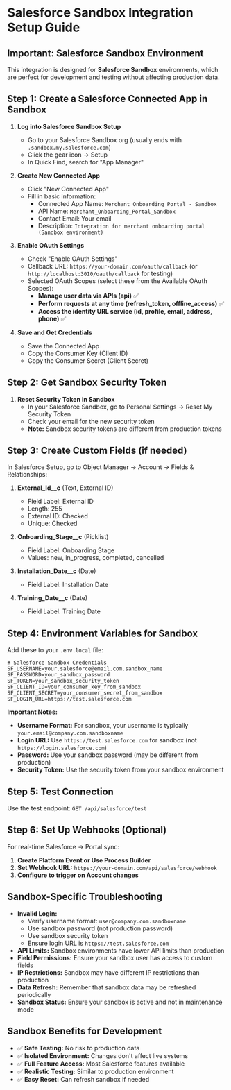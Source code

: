 # Salesforce Sandbox Integration Setup Guide

## Important: Salesforce Sandbox Environment

This integration is designed for **Salesforce Sandbox** environments, which are perfect for development and testing without affecting production data.

## Step 1: Create a Salesforce Connected App in Sandbox

1. **Log into Salesforce Sandbox Setup**
   - Go to your Salesforce Sandbox org (usually ends with `.sandbox.my.salesforce.com`)
   - Click the gear icon → Setup
   - In Quick Find, search for "App Manager"

2. **Create New Connected App**
   - Click "New Connected App"
   - Fill in basic information:
     - Connected App Name: `Merchant Onboarding Portal - Sandbox`
     - API Name: `Merchant_Onboarding_Portal_Sandbox`
     - Contact Email: Your email
     - Description: `Integration for merchant onboarding portal (Sandbox environment)`

3. **Enable OAuth Settings**
   - Check "Enable OAuth Settings"
   - Callback URL: `https://your-domain.com/oauth/callback` (or `http://localhost:3010/oauth/callback` for testing)
   - Selected OAuth Scopes (select these from the Available OAuth Scopes):
     - **Manage user data via APIs (api)** ✅
     - **Perform requests at any time (refresh_token, offline_access)** ✅
     - **Access the identity URL service (id, profile, email, address, phone)** ✅

4. **Save and Get Credentials**
   - Save the Connected App
   - Copy the Consumer Key (Client ID)
   - Copy the Consumer Secret (Client Secret)

## Step 2: Get Sandbox Security Token

1. **Reset Security Token in Sandbox**
   - In your Salesforce Sandbox, go to Personal Settings → Reset My Security Token
   - Check your email for the new security token
   - **Note:** Sandbox security tokens are different from production tokens

## Step 3: Create Custom Fields (if needed)

In Salesforce Setup, go to Object Manager → Account → Fields & Relationships:

1. **External_Id__c** (Text, External ID)
   - Field Label: External ID
   - Length: 255
   - External ID: Checked
   - Unique: Checked

2. **Onboarding_Stage__c** (Picklist)
   - Field Label: Onboarding Stage
   - Values: new, in_progress, completed, cancelled

3. **Installation_Date__c** (Date)
   - Field Label: Installation Date

4. **Training_Date__c** (Date)
   - Field Label: Training Date

## Step 4: Environment Variables for Sandbox

Add these to your `.env.local` file:

```env
# Salesforce Sandbox Credentials
SF_USERNAME=your.salesforce@email.com.sandbox_name
SF_PASSWORD=your_sandbox_password
SF_TOKEN=your_sandbox_security_token
SF_CLIENT_ID=your_consumer_key_from_sandbox
SF_CLIENT_SECRET=your_consumer_secret_from_sandbox
SF_LOGIN_URL=https://test.salesforce.com
```

**Important Notes:**
- **Username Format:** For sandbox, your username is typically `your.email@company.com.sandboxname`
- **Login URL:** Use `https://test.salesforce.com` for sandbox (not `https://login.salesforce.com`)
- **Password:** Use your sandbox password (may be different from production)
- **Security Token:** Use the security token from your sandbox environment

## Step 5: Test Connection

Use the test endpoint: `GET /api/salesforce/test`

## Step 6: Set Up Webhooks (Optional)

For real-time Salesforce → Portal sync:

1. **Create Platform Event or Use Process Builder**
2. **Set Webhook URL:** `https://your-domain.com/api/salesforce/webhook`
3. **Configure to trigger on Account changes**

## Sandbox-Specific Troubleshooting

- **Invalid Login:**
  - Verify username format: `user@company.com.sandboxname`
  - Use sandbox password (not production password)
  - Use sandbox security token
  - Ensure login URL is `https://test.salesforce.com`
- **API Limits:** Sandbox environments have lower API limits than production
- **Field Permissions:** Ensure your sandbox user has access to custom fields
- **IP Restrictions:** Sandbox may have different IP restrictions than production
- **Data Refresh:** Remember that sandbox data may be refreshed periodically
- **Sandbox Status:** Ensure your sandbox is active and not in maintenance mode

## Sandbox Benefits for Development

- ✅ **Safe Testing:** No risk to production data
- ✅ **Isolated Environment:** Changes don't affect live systems
- ✅ **Full Feature Access:** Most Salesforce features available
- ✅ **Realistic Testing:** Similar to production environment
- ✅ **Easy Reset:** Can refresh sandbox if needed
